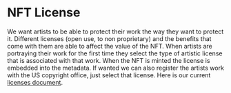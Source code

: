 # NFT License

We want artists to be able to protect their work the way they want to protect it. Different licenses (open use, to non proprietary) and the benefits that come with them are able to affect the value of the NFT. When artists are portraying their work for the first time they select the type of artistic license that is associated with that work. When the NFT is minted the license is embedded into the metadata. If wanted we can also register the artists work with the US copyright office, just select that license. Here is our current [licenses document](https://docs.google.com/document/d/1hVar-DroYsfGxAcE3roVOiSGnltohyO-XhgzALp8Hj0/edit?usp=sharing).&#x20;
